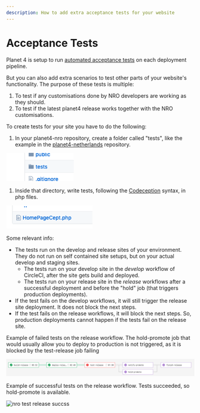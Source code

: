 ```yaml
---
description: How to add extra acceptance tests for your website
---
```


# Acceptance Tests

Planet 4 is setup to run [automated acceptance tests](https://github.com/greenpeace/planet4-docs/tree/5d137ed3b4b4c8c258bf31f96a9565eff0e86df9/docs/nro-customization/ci-cd/testing/acceptance-tests.md) on each deployment pipeline.

But you can also add extra scenarios to test other parts of your website's functionality. The purpose of these tests is multiple:

1. To test if any customisations done by NRO developers are working as they should.
2. To test if the latest planet4 release works together with the NRO customisations.

To create tests for your site you have to do the following:

1. In your planet4-nro repository, create a folder called "tests", like the example in the [planet4-netherlands](https://github.com/greenpeace/planet4-netherlands/tree/main/tests) repository.

![nro tests folder](<../../.gitbook/assets/nro-tests-folder (1) (1) (1) (3) (3) (3) (3) (3) (1) (1) (1) (1) (1) (1) (1) (1) (1).png>)

1. Inside that directory, write tests, following the [Codeception](https://codeception.com/) syntax, in php files.

![nro test file](<../../.gitbook/assets/nro-tests-file (3) (2) (1) (1) (1) (1) (1) (1) (1) (1) (1) (2).png>)

Some relevant info:

* The tests run on the develop and release sites of your environment. They do not run on self contained site setups, but on your actual develop and staging sites.
  * The tests run on your develop site in the _develop_ workflow of CircleCI, after the site gets build and deployed.
  * The tests run on your release site in the _release_ workflows after a successful deployment and before the "hold" job (that triggers production deployments).
* If the test fails on the develop workflows, it will still trigger the release site deployment. It does not block the next steps.
* If the test fails on the release workflows, it will block the next steps. So, production deployments cannot happen if the tests fail on the release site.

Example of failed tests on the release workflow. The hold-promote job that would usually allow you to deploy to production is not triggered, as it is blocked by the test-release job failing

![nro test release failure](<../../.gitbook/assets/nro-test-release-failure (1) (1) (3) (3) (1) (1) (1) (1) (1) (1) (1) (1) (1) (1).png>)

Example of successful tests on the release workflow. Tests succeeded, so hold-promote is available.

![nro test release succss](<../../.gitbook/assets/nro-test-release-success (1) (1) (1) (1).png>)
